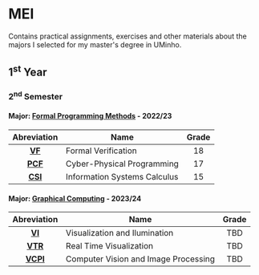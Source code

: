 # MEI 

Contains practical assignments, exercises and other materials about the majors I selected for my master's degree in UMinho.

## 1<sup>st</sup> Year

### 2<sup>nd</sup> Semester

#### Major: [Formal Programming Methods](MFP) - 2022/23

Abreviation        | Name                       | Grade 
:----:             |------------------------------| :----:
[**VF**](MFP/VF)   | Formal Verification          |  18
[**PCF**](MFP/PCF) | Cyber-Physical Programming   |  17   
[**CSI**](MFP/CSI) | Information Systems Calculus |  15

#### Major: [Graphical Computing](CG) - 2023/24

Abreviation          | Name                                 | Grade 
:-------------------:|--------------------------------------|:-----:
[**VI**](CG/VI)      | Visualization and Ilumination        |  TBD
[**VTR**](CG/VTR)    | Real Time Visualization              |  TBD  
[**VCPI**](CG/VCPI)  | Computer Vision and Image Processing |  TBD
